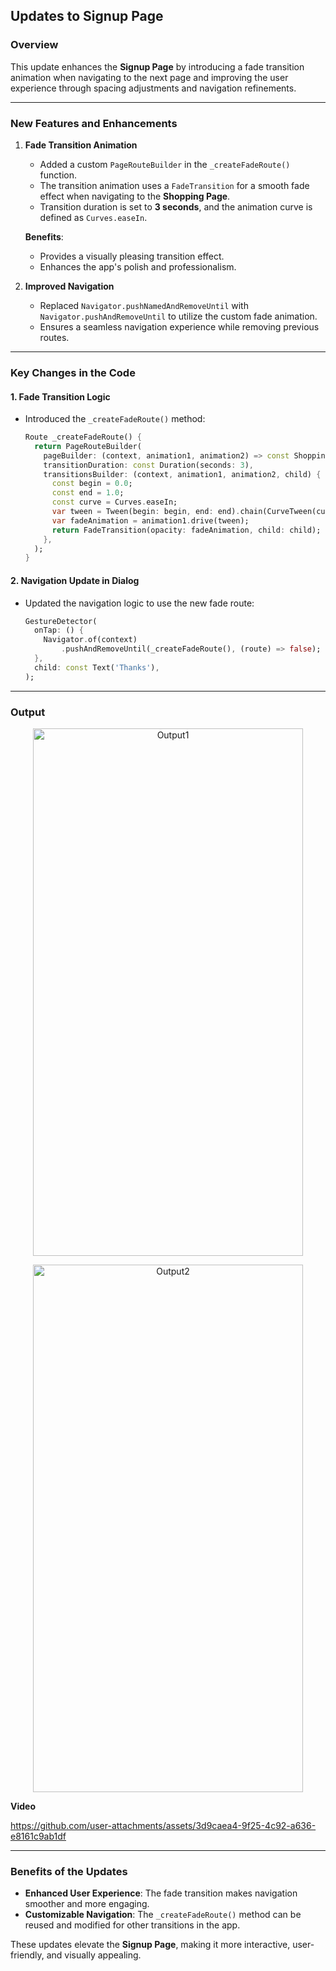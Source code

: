 ## Updates to Signup Page

### Overview
This update enhances the **Signup Page** by introducing a fade transition animation when navigating to the next page and improving the user experience through spacing adjustments and navigation refinements.

---

### New Features and Enhancements

1. **Fade Transition Animation**
   - Added a custom `PageRouteBuilder` in the `_createFadeRoute()` function.
   - The transition animation uses a `FadeTransition` for a smooth fade effect when navigating to the **Shopping Page**.
   - Transition duration is set to **3 seconds**, and the animation curve is defined as `Curves.easeIn`.

   **Benefits**: 
   - Provides a visually pleasing transition effect.
   - Enhances the app's polish and professionalism.

2. **Improved Navigation**
   - Replaced `Navigator.pushNamedAndRemoveUntil` with `Navigator.pushAndRemoveUntil` to utilize the custom fade animation.
   - Ensures a seamless navigation experience while removing previous routes.

---

### Key Changes in the Code

#### 1. **Fade Transition Logic**
   - Introduced the `_createFadeRoute()` method:
     ```dart
     Route _createFadeRoute() {
       return PageRouteBuilder(
         pageBuilder: (context, animation1, animation2) => const ShoppingPage(),
         transitionDuration: const Duration(seconds: 3),
         transitionsBuilder: (context, animation1, animation2, child) {
           const begin = 0.0;
           const end = 1.0;
           const curve = Curves.easeIn;
           var tween = Tween(begin: begin, end: end).chain(CurveTween(curve: curve));
           var fadeAnimation = animation1.drive(tween);
           return FadeTransition(opacity: fadeAnimation, child: child);
         },
       );
     }
     ```

#### 2. **Navigation Update in Dialog**
   - Updated the navigation logic to use the new fade route:
     ```dart
     GestureDetector(
       onTap: () {
         Navigator.of(context)
             .pushAndRemoveUntil(_createFadeRoute(), (route) => false);
       },
       child: const Text('Thanks'),
     );
     ```

---

### Output

<p align="center"><img src="https://github.com/user-attachments/assets/813101c3-bb69-433d-8916-9bb4ed15c510"  alt="Output1" height="844" width="431.38"/></p>
<p align="center"><img src="https://github.com/user-attachments/assets/1b490eef-69e1-4e94-b3a1-1d6b30cd8ce6"  alt="Output2" height="844" width="431.38"/></p>

**Video**

https://github.com/user-attachments/assets/3d9caea4-9f25-4c92-a636-e8161c9ab1df

---

### Benefits of the Updates

- **Enhanced User Experience**: The fade transition makes navigation smoother and more engaging.
- **Customizable Navigation**: The `_createFadeRoute()` method can be reused and modified for other transitions in the app.

These updates elevate the **Signup Page**, making it more interactive, user-friendly, and visually appealing.